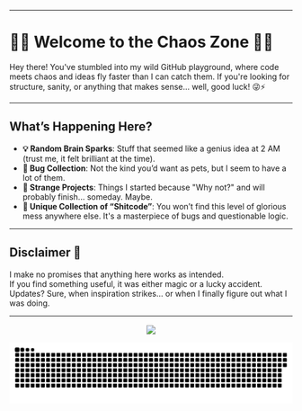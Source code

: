 
----------

# 🎉🍕 Welcome to the Chaos Zone 🍻✨

Hey there! You've stumbled into my wild GitHub playground, where code meets chaos and ideas fly faster than I can catch them. If you're looking for structure, sanity, or anything that makes sense... well, good luck! 😜⚡

----------

## What’s Happening Here?

-   **💡 Random Brain Sparks**: Stuff that seemed like a genius idea at 2 AM (trust me, it felt brilliant at the time).
-   **🐛 Bug Collection**: Not the kind you’d want as pets, but I seem to have a lot of them.
-   **🤖 Strange Projects**: Things I started because "Why not?" and will probably finish... someday. Maybe.
-   **💾 Unique Collection of “Shitcode”**: You won’t find this level of glorious mess anywhere else. It's a masterpiece of bugs and questionable logic.

----------

## Disclaimer 🚨

I make no promises that anything here works as intended.  
If you find something useful, it was either magic or a lucky accident.  
Updates? Sure, when inspiration strikes… or when I finally figure out what I was doing.

----------
<p align="center"><img align="center"  width="182" src="https://komarev.com/ghpvc/?username=m3th4d0nM&color=green&label=m3th4d0n%20profile%20views"/></p> 
<p align="center"><a href=#><img src="contributions.svg"></a></p> 
<div align="center">

